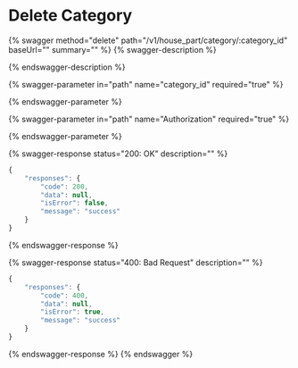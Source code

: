 # Delete Category

{% swagger method="delete" path="/v1/house_part/category/:category_id" baseUrl="" summary="" %}
{% swagger-description %}

{% endswagger-description %}

{% swagger-parameter in="path" name="category_id" required="true" %}

{% endswagger-parameter %}

{% swagger-parameter in="path" name="Authorization" required="true" %}

{% endswagger-parameter %}

{% swagger-response status="200: OK" description="" %}
```javascript
{
    "responses": {
        "code": 200,
        "data": null,
        "isError": false,
        "message": "success"
    }
}
```
{% endswagger-response %}

{% swagger-response status="400: Bad Request" description="" %}
```javascript
{
    "responses": {
        "code": 400,
        "data": null,
        "isError": true,
        "message": "success"
    }
}
```
{% endswagger-response %}
{% endswagger %}
